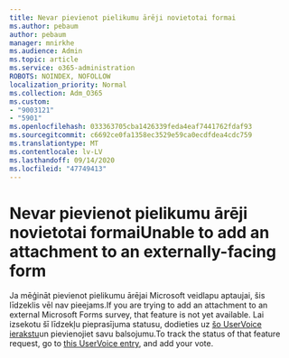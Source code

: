 ```yaml
---
title: Nevar pievienot pielikumu ārēji novietotai formai
ms.author: pebaum
author: pebaum
manager: mnirkhe
ms.audience: Admin
ms.topic: article
ms.service: o365-administration
ROBOTS: NOINDEX, NOFOLLOW
localization_priority: Normal
ms.collection: Adm_O365
ms.custom:
- "9003121"
- "5901"
ms.openlocfilehash: 033363705cba1426339feda4eaf7441762fdaf93
ms.sourcegitcommit: c6692ce0fa1358ec3529e59ca0ecdfdea4cdc759
ms.translationtype: MT
ms.contentlocale: lv-LV
ms.lasthandoff: 09/14/2020
ms.locfileid: "47749413"
---
```

# <a name="unable-to-add-an-attachment-to-an-externally-facing-form"></a><span data-ttu-id="936b4-102">Nevar pievienot pielikumu ārēji novietotai formai</span><span class="sxs-lookup"><span data-stu-id="936b4-102">Unable to add an attachment to an externally-facing form</span></span>

<span data-ttu-id="936b4-103">Ja mēģināt pievienot pielikumu ārējai Microsoft veidlapu aptaujai, šis līdzeklis vēl nav pieejams.</span><span class="sxs-lookup"><span data-stu-id="936b4-103">If you are trying to add an attachment to an external Microsoft Forms survey, that feature is not yet available.</span></span> <span data-ttu-id="936b4-104">Lai izsekotu šī līdzekļu pieprasījuma statusu, dodieties uz [šo UserVoice ierakstu](https://go.microsoft.com/fwlink/?linkid=2133069)un pievienojiet savu balsojumu.</span><span class="sxs-lookup"><span data-stu-id="936b4-104">To track the status of that feature request, go to [this UserVoice entry](https://go.microsoft.com/fwlink/?linkid=2133069), and add your vote.</span></span>
